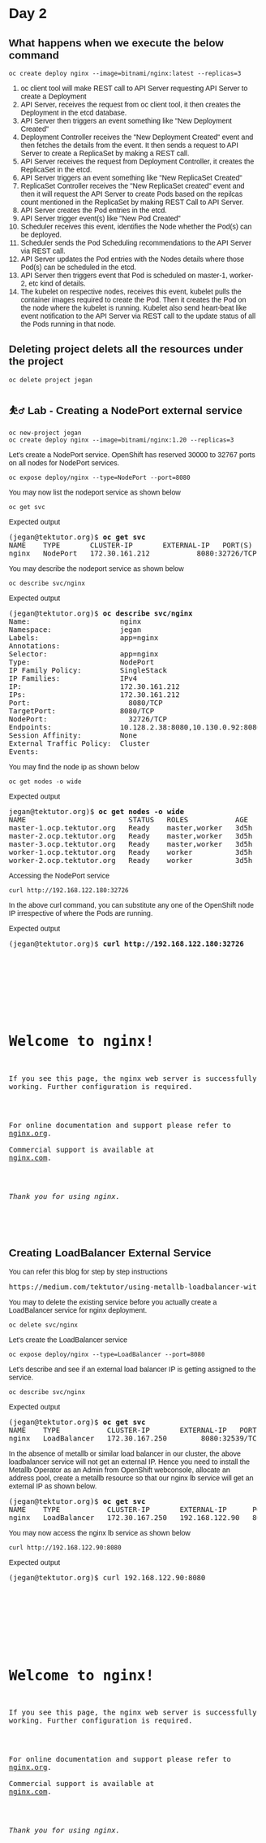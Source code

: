 # Day 2

## What happens when we execute the below command
```
oc create deploy nginx --image=bitnami/nginx:latest --replicas=3
```

1. oc client tool will make REST call to API Server requesting API Server to create a Deployment
2. API Server, receives the request from oc client tool, it then creates the Deployment in the etcd database.
3. API Server then triggers an event something like "New Deployment Created"
4. Deployment Controller receives the "New Deployment Created" event and then fetches the details from the event.  It then sends a request to API Server to create a ReplicaSet by making a REST call.
5. API Server receives the request from Deployment Controller, it creates the ReplicaSet in the etcd.
6. API Server triggers an event something like "New ReplicaSet Created"
7. ReplicaSet Controller receives the "New ReplicaSet created" event and then it will request the API Server
   to create Pods based on the repilcas count mentioned in the ReplicaSet by making REST Call to API Server.
8. API Server creates the Pod entries in the etcd.
9. API Server trigger event(s) like "New Pod Created"
10. Scheduler receives this event, identifies the Node whether the Pod(s) can be deployed.
11. Scheduler sends the Pod Scheduling recommendations to the API Server via REST call.
12. API Server updates the Pod entries with the Nodes details where those Pod(s) can be scheduled in the etcd.
13. API Server then triggers event that Pod is scheduled on master-1, worker-2, etc kind of details.
14. The kubelet on respective nodes, receives this event, kubelet pulls the container images required to
    create the Pod.  Then it creates the Pod on the node where the kubelet is running. Kubelet also send heart-beat like event notification to the API Server via REST call to the update status of all the Pods running in that node.

## Deleting project delets all the resources under the project
```
oc delete project jegan
```

## ⛹️‍♂️ Lab - Creating a NodePort external service
```
oc new-project jegan
oc create deploy nginx --image=bitnami/nginx:1.20 --replicas=3
```


Let's create a NodePort service.  OpenShift has reserved 30000 to 32767 ports on all nodes for NodePort services.
```
oc expose deploy/nginx --type=NodePort --port=8080
```

You may now list the nodeport service as shown below
```
oc get svc
```
Expected output
<pre>
(jegan@tektutor.org)$ <b>oc get svc</b>
NAME    TYPE       CLUSTER-IP       EXTERNAL-IP   PORT(S)          AGE
nginx   NodePort   172.30.161.212   <none>        8080:32726/TCP   3s
</pre>

You may describe the nodeport service as shown below
```
oc describe svc/nginx 
```
Expected output
<pre>
(jegan@tektutor.org)$ <b>oc describe svc/nginx</b>
Name:                     nginx
Namespace:                jegan
Labels:                   app=nginx
Annotations:              <none>
Selector:                 app=nginx
Type:                     NodePort
IP Family Policy:         SingleStack
IP Families:              IPv4
IP:                       172.30.161.212
IPs:                      172.30.161.212
Port:                     <unset>  8080/TCP
TargetPort:               8080/TCP
NodePort:                 <unset>  32726/TCP
Endpoints:                10.128.2.38:8080,10.130.0.92:8080,10.131.1.94:8080
Session Affinity:         None
External Traffic Policy:  Cluster
Events:                   <none>
</pre>

You may find the node ip as shown below
```
oc get nodes -o wide
```
Expected output
<pre>
jegan@tektutor.org)$ <b>oc get nodes -o wide</b>
NAME                        STATUS   ROLES           AGE    VERSION           INTERNAL-IP       EXTERNAL-IP   OS-IMAGE                                                        KERNEL-VERSION                 CONTAINER-RUNTIME
master-1.ocp.tektutor.org   Ready    master,worker   3d5h   v1.23.5+3afdacb   192.168.122.245   <none>        Red Hat Enterprise Linux CoreOS 410.84.202206010432-0 (Ootpa)   4.18.0-305.49.1.el8_4.x86_64   cri-o://1.23.2-12.rhaos4.10.git5fe1720.el8
master-2.ocp.tektutor.org   Ready    master,worker   3d5h   v1.23.5+3afdacb   192.168.122.152   <none>        Red Hat Enterprise Linux CoreOS 410.84.202206010432-0 (Ootpa)   4.18.0-305.49.1.el8_4.x86_64   cri-o://1.23.2-12.rhaos4.10.git5fe1720.el8
master-3.ocp.tektutor.org   Ready    master,worker   3d5h   v1.23.5+3afdacb   192.168.122.144   <none>        Red Hat Enterprise Linux CoreOS 410.84.202206010432-0 (Ootpa)   4.18.0-305.49.1.el8_4.x86_64   cri-o://1.23.2-12.rhaos4.10.git5fe1720.el8
worker-1.ocp.tektutor.org   Ready    worker          3d5h   v1.23.5+3afdacb   192.168.122.26    <none>        Red Hat Enterprise Linux CoreOS 410.84.202206010432-0 (Ootpa)   4.18.0-305.49.1.el8_4.x86_64   cri-o://1.23.2-12.rhaos4.10.git5fe1720.el8
worker-2.ocp.tektutor.org   Ready    worker          3d5h   v1.23.5+3afdacb   192.168.122.180   <none>        Red Hat Enterprise Linux CoreOS 410.84.202206010432-0 (Ootpa)   4.18.0-305.49.1.el8_4.x86_64   cri-o://1.23.2-12.rhaos4.10.git5fe1720.el8
</pre>

Accessing the NodePort service
```
curl http://192.168.122.180:32726
```
In the above curl command, you can substitute any one of the OpenShift node IP irrespective of where the Pods are running.

Expected output
<pre>
(jegan@tektutor.org)$ <b>curl http://192.168.122.180:32726</b>
<!DOCTYPE html>
<html>
<head>
<title>Welcome to nginx!</title>
<style>
    body {
        width: 35em;
        margin: 0 auto;
        font-family: Tahoma, Verdana, Arial, sans-serif;
    }
</style>
</head>
<body>
<h1>Welcome to nginx!</h1>
<p>If you see this page, the nginx web server is successfully installed and
working. Further configuration is required.</p>

<p>For online documentation and support please refer to
<a href="http://nginx.org/">nginx.org</a>.<br/>
Commercial support is available at
<a href="http://nginx.com/">nginx.com</a>.</p>

<p><em>Thank you for using nginx.</em></p>
</body>
</html>
</pre>

## Creating LoadBalancer External Service

You can refer this blog for step by step instructions
<pre>
https://medium.com/tektutor/using-metallb-loadbalancer-with-bare-metal-openshift-onprem-4230944bfa35
</pre>

You may to delete the existing service before you actually create a LoadBalancer service for nginx deployment.
```
oc delete svc/nginx
```

Let's create the LoadBalancer service
```
oc expose deploy/nginx --type=LoadBalancer --port=8080
```

Let's describe and see if an external load balancer IP is getting assigned to the service.
```
oc describe svc/nginx
```
Expected output
<pre>
(jegan@tektutor.org)$ <b>oc get svc</b>
NAME    TYPE           CLUSTER-IP       EXTERNAL-IP   PORT(S)          AGE
nginx   LoadBalancer   172.30.167.250   <pending>     8080:32539/TCP   2s
</pre>

In the absence of metallb or similar load balancer in our cluster, the above loadbalancer service will not get an external IP.  Hence you need to install the Metallb Operator as an Admin from OpenShift webconsole, allocate an address pool, create a metallb resource so that our nginx lb service will get an external IP as shown below.

<pre>
(jegan@tektutor.org)$ <b>oc get svc</b>
NAME    TYPE           CLUSTER-IP       EXTERNAL-IP      PORT(S)          AGE
nginx   LoadBalancer   172.30.167.250   192.168.122.90   8080:32539/TCP   13m
</pre>

You may now access the nginx lb service as shown below
```
curl http://192.168.122.90:8080
```
Expected output
<pre>
(jegan@tektutor.org)$ curl 192.168.122.90:8080
<!DOCTYPE html>
<html>
<head>
<title>Welcome to nginx!</title>
<style>
    body {
        width: 35em;
        margin: 0 auto;
        font-family: Tahoma, Verdana, Arial, sans-serif;
    }
</style>
</head>
<body>
<h1>Welcome to nginx!</h1>
<p>If you see this page, the nginx web server is successfully installed and
working. Further configuration is required.</p>

<p>For online documentation and support please refer to
<a href="http://nginx.org/">nginx.org</a>.<br/>
Commercial support is available at
<a href="http://nginx.com/">nginx.com</a>.</p>

<p><em>Thank you for using nginx.</em></p>
</body>
</html>
</pre>
